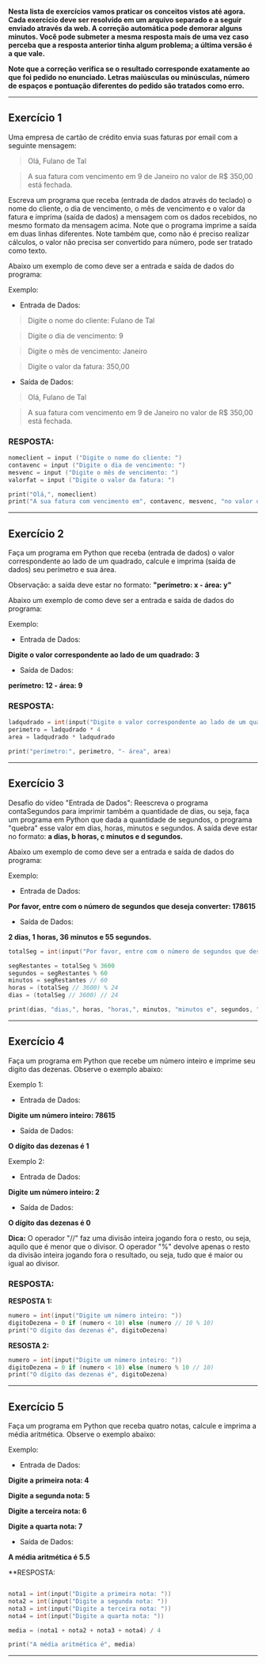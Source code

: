 **Nesta lista de exercícios vamos praticar os conceitos vistos até agora. Cada exercício deve ser resolvido em um arquivo separado e a seguir enviado através da web. A correção automática pode demorar alguns minutos. Você pode submeter a mesma resposta mais de uma vez caso perceba que a resposta anterior tinha algum problema; a última versão é a que vale.**

**Note que a correção verifica se o resultado corresponde exatamente ao que foi pedido no enunciado. Letras maiúsculas ou minúsculas, número de espaços e pontuação diferentes do pedido são tratados como erro.**

_______________________________
## Exercício 1

Uma empresa de cartão de crédito envia suas faturas por email com a seguinte mensagem:

> Olá, Fulano de Tal

> A sua fatura com vencimento em 9 de Janeiro no valor de R$ 350,00 está fechada.

Escreva um programa que receba (entrada de dados através do teclado) o nome do cliente, o dia de vencimento, o mês de vencimento e o valor da fatura e imprima (saída de dados) a mensagem com os dados recebidos, no mesmo formato da mensagem acima. Note que o programa imprime a saída em duas linhas diferentes. Note também que, como não é preciso realizar cálculos, o valor não precisa ser convertido para número, pode ser tratado como texto.

Abaixo um exemplo de como deve ser a entrada e saída de dados do programa:

Exemplo:

- Entrada de Dados:

> Digite o nome do cliente: Fulano de Tal

> Digite o dia de vencimento: 9

> Digite o mês de vencimento: Janeiro

> Digite o valor da fatura: 350,00

- Saída de Dados:

> Olá, Fulano de Tal

> A sua fatura com vencimento em 9 de Janeiro no valor de R$ 350,00 está fechada.

### RESPOSTA:

```c
nomeclient = input ("Digite o nome do cliente: ")
contavenc = input ("Digite o dia de vencimento: ")
mesvenc = input ("Digite o mês de vencimento: ")
valorfat = input ("Digite o valor da fatura: ")

print("Olá,", nomeclient)
print("A sua fatura com vencimento em", contavenc, mesvenc, "no valor de R$"+valorfat, "está fechada." )
```
_____________________________
## Exercício 2

Faça um programa em Python que receba (entrada de dados) o valor correspondente ao lado de um quadrado, calcule e imprima (saída de dados) seu perímetro e sua área.

Observação: a saída deve estar no formato: **"perímetro: x - área: y"**

Abaixo um exemplo de como deve ser a entrada e saída de dados do programa:

Exemplo:

- Entrada de Dados:

**Digite o valor correspondente ao lado de um quadrado: 3**

- Saída de Dados:

**perímetro: 12 - área: 9**

### RESPOSTA:

```c
ladqudrado = int(input("Digite o valor correspondente ao lado de um quadrado: "))
perimetro = ladqudrado * 4
area = ladqudrado * ladqudrado

print("perímetro:", perimetro, "- área", area)
```

_____________________________________________
## Exercício 3

Desafio do vídeo "Entrada de Dados": Reescreva o programa contaSegundos para imprimir também a quantidade de dias, ou seja, faça um programa em Python que dada a quantidade de segundos, o programa "quebra" esse valor em dias, horas, minutos e segundos. A saída deve estar no formato: <b>a dias, b horas, c minutos e d segundos.</b>

Abaixo um exemplo de como deve ser a entrada e saída de dados do programa:

Exemplo:

- Entrada de Dados:

**Por favor, entre com o número de segundos que deseja converter: 178615**

- Saída de Dados:

**2 dias, 1 horas, 36 minutos e 55 segundos.**

```c
totalSeg = int(input("Por favor, entre com o número de segundos que deseja converter: "))

segRestantes = totalSeg % 3600
segundos = segRestantes % 60
minutos = segRestantes // 60
horas = (totalSeg // 3600) % 24
dias = (totalSeg // 3600) // 24

print(dias, "dias,", horas, "horas,", minutos, "minutos e", segundos, "segundos.")
```
________________________________
## Exercício 4

Faça um programa em Python que recebe um número inteiro e imprime seu dígito das dezenas. Observe o exemplo abaixo:

Exemplo 1:

- Entrada de Dados:

**Digite um número inteiro: 78615**

- Saída de Dados:

**O dígito das dezenas é 1**

Exemplo 2:

- Entrada de Dados:

**Digite um número inteiro: 2**

- Saída de Dados:

**O dígito das dezenas é 0**

<b>Dica:</b> O operador "//" faz uma divisão inteira jogando fora o resto, ou seja, aquilo que é menor que o divisor. O operador "%" devolve apenas o resto da divisão inteira jogando fora o resultado, ou seja, tudo que é maior ou igual ao divisor.

### RESPOSTA:

**RESPOSTA 1:** 
```c
numero = int(input("Digite um número inteiro: "))
digitoDezena = 0 if (numero < 10) else (numero // 10 % 10)
print("O dígito das dezenas é", digitoDezena)
```
**RESOSTA 2:**
```c
numero = int(input("Digite um número inteiro: "))
digitoDezena = 0 if (numero < 10) else (numero % 10 // 10)
print("O dígito das dezenas é", digitoDezena)
```
_________________________________
## Exercício 5

Faça um programa em Python que receba quatro notas, calcule e imprima a média aritmética. Observe o exemplo abaixo:

Exemplo:

- Entrada de Dados:

**Digite a primeira nota: 4**

**Digite a segunda nota: 5**

**Digite a terceira nota: 6**

**Digite a quarta nota: 7**

- Saída de Dados:

**A média aritmética é 5.5**

**RESPOSTA:

```c

nota1 = int(input("Digite a primeira nota: "))
nota2 = int(input("Digite a segunda nota: "))
nota3 = int(input("Digite a terceira nota: "))
nota4 = int(input("Digite a quarta nota: "))

media = (nota1 + nota2 + nota3 + nota4) / 4

print("A média aritmética é", media)
```
_________________________________________
